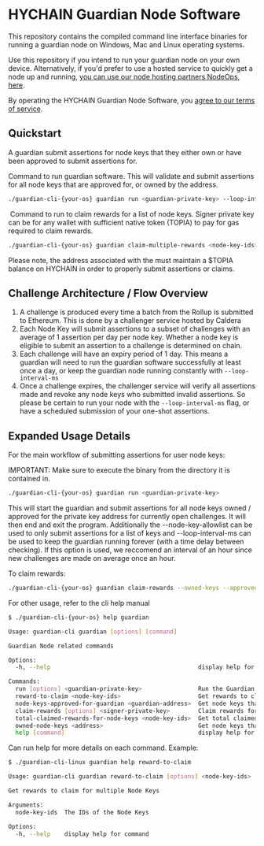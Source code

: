 # HYCHAIN Guardian Node Software

This repository contains the compiled command line interface binaries for running a guardian node on Windows, Mac and Linux operating systems.

Use this repository if you intend to run your guardian node on your own device. Alternatively, if you'd prefer to use a hosted service to quickly get a node up and running, [you can use our node hosting partners NodeOps, here](https://nodeops.xyz/).

By operating the HYCHAIN Guardian Node Software, you [agree to our terms of service](https://github.com/HYCHAIN/node-tos).

## Quickstart

A guardian submit assertions for node keys that they either own or have been approved to submit assertions for.

Command to run guardian software. This will validate and submit assertions for all node keys that are approved for, or owned by the <guardian-private-key> address.

```sh
./guardian-cli-{your-os} guardian run <guardian-private-key> --loop-interval-ms 3600000
```
​
Command to run to claim rewards for a list of node keys. Signer private key can be for any wallet with sufficient native token (TOPIA) to pay for gas required to claim rewards.

```sh
./guardian-cli-{your-os} guardian claim-multiple-rewards <node-key-ids> <signer-private-key>
```

Please note, the address associated with the <guardian-private-key> must maintain a $TOPIA balance on HYCHAIN in order to properly submit assertions or claims.

## Challenge Architecture / Flow Overview

1. A challenge is produced every time a batch from the Rollup is submitted to Ethereum. This is done by a challenger service hosted by Caldera
2. Each Node Key will submit assertions to a subset of challenges with an average of 1 assertion per day per node key. Whether a node key is eligible to submit an assertion to a challenge is determined on chain.
3. Each challenge will have an expiry period of 1 day. This means a guardian will need to run the guardian software successfully at least once a day, or keep the guardian node running constantly with `--loop-interval-ms`
4. Once a challenge expires, the challenger service will verify all assertions made and revoke any node keys who submitted invalid assertions. So please be certain to run your node with the `--loop-interval-ms` flag, or have a scheduled submission of your one-shot assertions.

## Expanded Usage Details

For the main workflow of submitting assertions for user node keys:

IMPORTANT: Make sure to execute the binary from the directory it is contained in.

```sh
./guardian-cli-{your-os} guardian run <guardian-private-key>
```

This will start the guardian and submit assertions for all node keys owned / approved for the private key address for currently open challenges. It will then end and exit the program. Additionally the --node-key-allowlist <node-key-ids>  can be used to only submit assertions for a list of keys and --loop-interval-ms <loop-interval-ms> can be used to keep the guardian running forever (with a time delay between checking). If this option is used, we reccomend an interval of an hour since new challenges are made on average once an hour.

To claim rewards:

```sh
./guardian-cli-{your-os} guardian claim-rewards --owned-keys --approved-keys
```

For other usage, refer to the cli help manual

```sh
$ ./guardian-cli-{your-os} help guardian

Usage: guardian-cli guardian [options] [command]

Guardian Node related commands

Options:
  -h, --help                                          display help for command

Commands:
  run [options] <guardian-private-key>                Run the Guardian service
  reward-to-claim <node-key-ids>                      Get rewards to claim for multiple Node Keys
  node-keys-approved-for-guardian <guardian-address>  Get node keys that a guardian is approved for via delegate.xyz
  claim-rewards [options] <signer-private-key>        Claim rewards for a list of Node Keys
  total-claimed-rewards-for-node-keys <node-key-ids>  Get total claimed rewards for a list of Node Keys
  owned-node-keys <address>                           Get node keys that a public address owns
  help [command]                                      display help for command
```

Can run help <command> for more details on each command. Example:

```sh
$ ./guardian-cli-linux guardian help reward-to-claim

Usage: guardian-cli guardian reward-to-claim [options] <node-key-ids>

Get rewards to claim for multiple Node Keys

Arguments:
  node-key-ids  The IDs of the Node Keys

Options:
  -h, --help    display help for command
```

